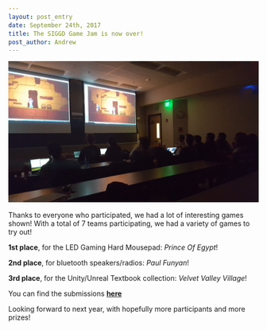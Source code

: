 ```yaml
---
layout: post_entry
date: September 24th, 2017
title: The SIGGD Game Jam is now over!
post_author: Andrew
---
```


![alt text](/img/siggdgj17_gameplay.jpg)

Thanks to everyone who participated, we had a lot of interesting games shown! With a total of 7 teams participating, we had a variety of games to try out!

**1st place**, for the LED Gaming Hard Mousepad: *Prince Of Egypt*!

**2nd place**, for bluetooth speakers/radios: *Paul Funyan*!

**3rd place**, for the Unity/Unreal Textbook collection: *Velvet Valley Village*!

You can find the submissions [**here**](https://drive.google.com/open?id=0B0hZRv8pG5b3SUIxalltMDFfT2s)

Looking forward to next year, with hopefully more participants and more prizes!